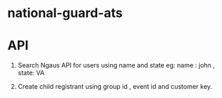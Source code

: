 # national-guard-ats

# API
1. Search Ngaus API for users using name and state
eg: name : john , state: VA

2. Create child registrant using group id , event id and customer key.
